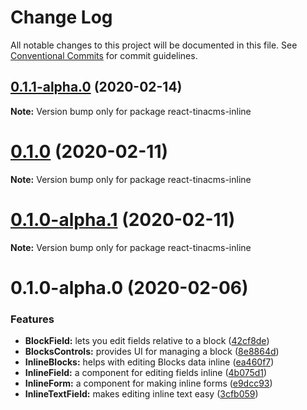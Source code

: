 # Change Log

All notable changes to this project will be documented in this file.
See [Conventional Commits](https://conventionalcommits.org) for commit guidelines.

## [0.1.1-alpha.0](https://github.com/tinacms/tinacms/compare/react-tinacms-inline@0.1.0...react-tinacms-inline@0.1.1-alpha.0) (2020-02-14)

**Note:** Version bump only for package react-tinacms-inline





# [0.1.0](https://github.com/tinacms/tinacms/compare/react-tinacms-inline@0.1.0-alpha.1...react-tinacms-inline@0.1.0) (2020-02-11)

**Note:** Version bump only for package react-tinacms-inline





# [0.1.0-alpha.1](https://github.com/tinacms/tinacms/compare/react-tinacms-inline@0.1.0-alpha.0...react-tinacms-inline@0.1.0-alpha.1) (2020-02-11)

**Note:** Version bump only for package react-tinacms-inline





# 0.1.0-alpha.0 (2020-02-06)


### Features

* **BlockField:** lets you edit fields relative to a block ([42cf8de](https://github.com/tinacms/tinacms/commit/42cf8de))
* **BlocksControls:** provides UI for managing a block ([8e8864d](https://github.com/tinacms/tinacms/commit/8e8864d))
* **InlineBlocks:** helps with editing Blocks data inline ([ea460f7](https://github.com/tinacms/tinacms/commit/ea460f7))
* **InlineField:** a component for editing fields inline ([4b075d1](https://github.com/tinacms/tinacms/commit/4b075d1))
* **InlineForm:** a component for making inline forms ([e9dcc93](https://github.com/tinacms/tinacms/commit/e9dcc93))
* **InlineTextField:** makes editing inline text easy ([3cfb059](https://github.com/tinacms/tinacms/commit/3cfb059))
